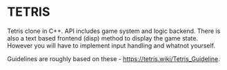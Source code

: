 # TETRIS
Tetris clone in C++. API includes game system and logic backend. There is also a text based frontend (disp) method to display the game state. However you will have to implement input handling and whatnot yourself. 

Guidelines are roughly based on these - https://tetris.wiki/Tetris_Guideline.
